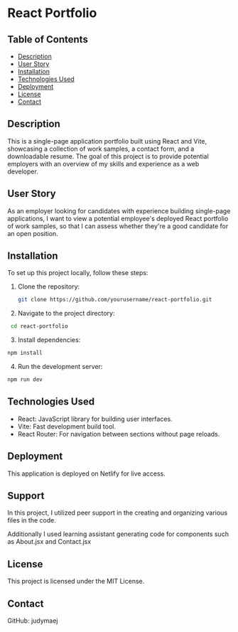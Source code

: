 # React Portfolio

## Table of Contents

- [Description](#description)
- [User Story](#user-story)
- [Installation](#installation)
- [Technologies Used](#technologies-used)
- [Deployment](#deployment)
- [License](#license)
- [Contact](#contact)

## Description

This is a single-page application portfolio built using React and Vite, showcasing a collection of work samples, a contact form, and a downloadable resume. The goal of this project is to provide potential employers with an overview of my skills and experience as a web developer.

## User Story

As an employer looking for candidates with experience building single-page applications, I want to view a potential employee's deployed React portfolio of work samples, so that I can assess whether they're a good candidate for an open position.

## Installation

To set up this project locally, follow these steps:

1. Clone the repository:
   ```bash
   git clone https://github.com/yourusername/react-portfolio.git
   ```
2. Navigate to the project directory:

```bash
 cd react-portfolio
```

3. Install dependencies:

```bash
npm install
```

4. Run the development server:

```bash
npm run dev
```

## Technologies Used

- React: JavaScript library for building user interfaces.
- Vite: Fast development build tool.
- React Router: For navigation between sections without page reloads.

## Deployment

This application is deployed on Netlify for live access.

## **Support**

In this project, I utilized peer support in the creating and organizing various files in the code.

Additionally I used learning assistant generating code for components such as About.jsx and Contact.jsx

## License

This project is licensed under the MIT License.

## Contact

GitHub: judymaej
